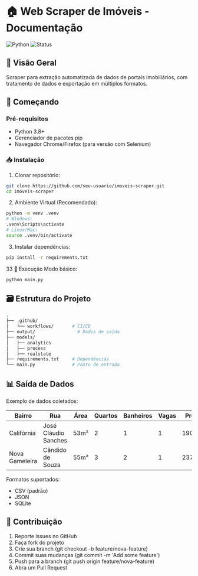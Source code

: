 # 🏠 Web Scraper de Imóveis - Documentação

![Python](https://img.shields.io/badge/Python-3.8%2B-blue)
![Status](https://img.shields.io/badge/Status-Em%20Desenvolvimento-yellow)

## 📌 Visão Geral
Scraper para extração automatizada de dados de portais imobiliários, com tratamento de dados e exportação em múltiplos formatos.

## 🚀 Começando
### Pré-requisitos
- Python 3.8+
- Gerenciador de pacotes pip
- Navegador Chrome/Firefox (para versão com Selenium)

### 📥 Instalação
1. Clonar repositório:

```sh
git clone https://github.com/seu-usuario/imoveis-scraper.git
cd imoveis-scraper
```
2. Ambiente Virtual (Recomendado):

```sh
python -m venv .venv
# Windows:
.venv\Scripts\activate
# Linux/Mac:
source .venv/bin/activate
```

3. Instalar dependências:

```sh
pip install -r requirements.txt
```

33 🏃 Execução
Modo básico:

```sh
python main.py
```

##  🗃️ Estrutura do Projeto
```sh
.
├── .github/
│   └── workflows/       # CI/CD
├── output/                # Dados de saída
├── models/
│   ├── analytics
│   ├── process
│   ├── realstate
├── requirements.txt     # Dependências
└── main.py              # Ponto de entrada
```

##  📊 Saída de Dados
Exemplo de dados coletados:

Bairro	| Rua	| Área | Quartos | Banheiros | Vagas	| Preço
------- | --- | ---- | ------- | --------- | ------ | ------
Califórnia | José Cláudio Sanches | 53m² | 2 | 1 | 1 | 190000
Nova Gameleira | Cândido de Souza | 55m² | 3 | 2 | 1 | 237000

Formatos suportados:
- CSV (padrão)
- JSON
- SQLite

##  🤝 Contribuição
1. Reporte issues no GitHub
2. Faça fork do projeto
3. Crie sua branch (git checkout -b feature/nova-feature)
4. Commit suas mudanças (git commit -m 'Add some feature')
5. Push para a branch (git push origin feature/nova-feature)
6. Abra um Pull Request


